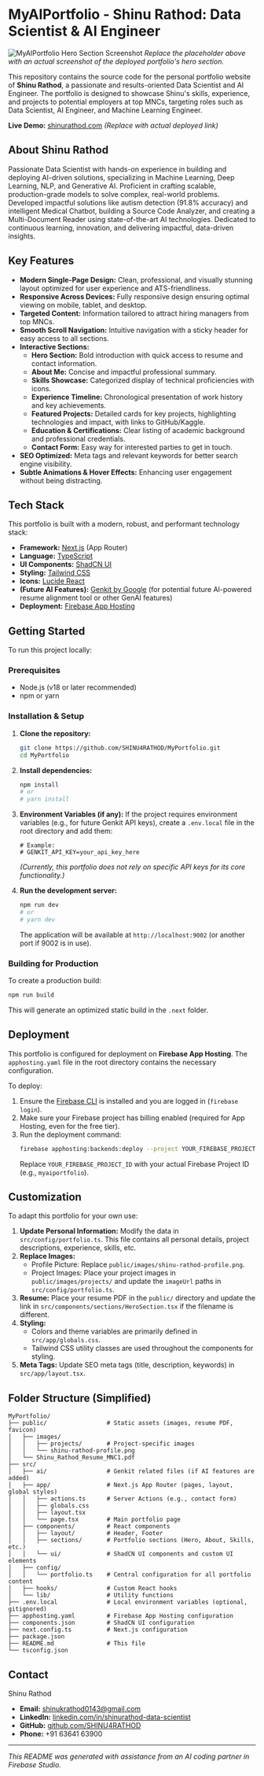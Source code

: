 
# MyAIPortfolio - Shinu Rathod: Data Scientist & AI Engineer

![MyAIPortfolio Hero Section Screenshot](livedemo.png)
*Replace the placeholder above with an actual screenshot of the deployed portfolio's hero section.*

This repository contains the source code for the personal portfolio website of **Shinu Rathod**, a passionate and results-oriented Data Scientist and AI Engineer. The portfolio is designed to showcase Shinu's skills, experience, and projects to potential employers at top MNCs, targeting roles such as Data Scientist, AI Engineer, and Machine Learning Engineer.

**Live Demo:** [shinurathod.com](https://shinurathod.com) *(Replace with actual deployed link)*

## About Shinu Rathod

Passionate Data Scientist with hands-on experience in building and deploying AI-driven solutions, specializing in Machine Learning, Deep Learning, NLP, and Generative AI. Proficient in crafting scalable, production-grade models to solve complex, real-world problems. Developed impactful solutions like autism detection (91.8% accuracy) and intelligent Medical Chatbot, building a Source Code Analyzer, and creating a Multi-Document Reader using state-of-the-art AI technologies. Dedicated to continuous learning, innovation, and delivering impactful, data-driven insights.

## Key Features

*   **Modern Single-Page Design:** Clean, professional, and visually stunning layout optimized for user experience and ATS-friendliness.
*   **Responsive Across Devices:** Fully responsive design ensuring optimal viewing on mobile, tablet, and desktop.
*   **Targeted Content:** Information tailored to attract hiring managers from top MNCs.
*   **Smooth Scroll Navigation:** Intuitive navigation with a sticky header for easy access to all sections.
*   **Interactive Sections:**
    *   **Hero Section:** Bold introduction with quick access to resume and contact information.
    *   **About Me:** Concise and impactful professional summary.
    *   **Skills Showcase:** Categorized display of technical proficiencies with icons.
    *   **Experience Timeline:** Chronological presentation of work history and key achievements.
    *   **Featured Projects:** Detailed cards for key projects, highlighting technologies and impact, with links to GitHub/Kaggle.
    *   **Education & Certifications:** Clear listing of academic background and professional credentials.
    *   **Contact Form:** Easy way for interested parties to get in touch.
*   **SEO Optimized:** Meta tags and relevant keywords for better search engine visibility.
*   **Subtle Animations & Hover Effects:** Enhancing user engagement without being distracting.

## Tech Stack

This portfolio is built with a modern, robust, and performant technology stack:

*   **Framework:** [Next.js](https://nextjs.org/) (App Router)
*   **Language:** [TypeScript](https://www.typescriptlang.org/)
*   **UI Components:** [ShadCN UI](https://ui.shadcn.com/)
*   **Styling:** [Tailwind CSS](https://tailwindcss.com/)
*   **Icons:** [Lucide React](https://lucide.dev/)
*   **(Future AI Features):** [Genkit by Google](https://firebase.google.com/docs/genkit) (for potential future AI-powered resume alignment tool or other GenAI features)
*   **Deployment:** [Firebase App Hosting](https://firebase.google.com/docs/app-hosting)

## Getting Started

To run this project locally:

### Prerequisites

*   Node.js (v18 or later recommended)
*   npm or yarn

### Installation & Setup

1.  **Clone the repository:**
    ```bash
    git clone https://github.com/SHINU4RATHOD/MyPortfolio.git
    cd MyPortfolio
    ```

2.  **Install dependencies:**
    ```bash
    npm install
    # or
    # yarn install
    ```

3.  **Environment Variables (if any):**
    If the project requires environment variables (e.g., for future Genkit API keys), create a `.env.local` file in the root directory and add them:
    ```env
    # Example:
    # GENKIT_API_KEY=your_api_key_here
    ```
    *(Currently, this portfolio does not rely on specific API keys for its core functionality.)*

4.  **Run the development server:**
    ```bash
    npm run dev
    # or
    # yarn dev
    ```
    The application will be available at `http://localhost:9002` (or another port if 9002 is in use).

### Building for Production

To create a production build:
```bash
npm run build
```
This will generate an optimized static build in the `.next` folder.

## Deployment

This portfolio is configured for deployment on **Firebase App Hosting**.
The `apphosting.yaml` file in the root directory contains the necessary configuration.

To deploy:
1.  Ensure the [Firebase CLI](https://firebase.google.com/docs/cli) is installed and you are logged in (`firebase login`).
2.  Make sure your Firebase project has billing enabled (required for App Hosting, even for the free tier).
3.  Run the deployment command:
    ```bash
    firebase apphosting:backends:deploy --project YOUR_FIREBASE_PROJECT_ID
    ```
    Replace `YOUR_FIREBASE_PROJECT_ID` with your actual Firebase Project ID (e.g., `myaiportfolio`).

## Customization

To adapt this portfolio for your own use:

1.  **Update Personal Information:** Modify the data in `src/config/portfolio.ts`. This file contains all personal details, project descriptions, experience, skills, etc.
2.  **Replace Images:**
    *   Profile Picture: Replace `public/images/shinu-rathod-profile.png`.
    *   Project Images: Place your project images in `public/images/projects/` and update the `imageUrl` paths in `src/config/portfolio.ts`.
3.  **Resume:** Place your resume PDF in the `public/` directory and update the link in `src/components/sections/HeroSection.tsx` if the filename is different.
4.  **Styling:**
    *   Colors and theme variables are primarily defined in `src/app/globals.css`.
    *   Tailwind CSS utility classes are used throughout the components for styling.
5.  **Meta Tags:** Update SEO meta tags (title, description, keywords) in `src/app/layout.tsx`.

## Folder Structure (Simplified)

```
MyPortfolio/
├── public/                 # Static assets (images, resume PDF, favicon)
│   ├── images/
│   │   ├── projects/       # Project-specific images
│   │   └── shinu-rathod-profile.png
│   └── Shinu_Rathod_Resume_MNC1.pdf
├── src/
│   ├── ai/                 # Genkit related files (if AI features are added)
│   ├── app/                # Next.js App Router (pages, layout, global styles)
│   │   ├── actions.ts      # Server Actions (e.g., contact form)
│   │   ├── globals.css
│   │   ├── layout.tsx
│   │   └── page.tsx        # Main portfolio page
│   ├── components/         # React components
│   │   ├── layout/         # Header, Footer
│   │   ├── sections/       # Portfolio sections (Hero, About, Skills, etc.)
│   │   └── ui/             # ShadCN UI components and custom UI elements
│   ├── config/
│   │   └── portfolio.ts    # Central configuration for all portfolio content
│   ├── hooks/              # Custom React hooks
│   └── lib/                # Utility functions
├── .env.local              # Local environment variables (optional, gitignored)
├── apphosting.yaml         # Firebase App Hosting configuration
├── components.json         # ShadCN UI configuration
├── next.config.ts          # Next.js configuration
├── package.json
├── README.md               # This file
└── tsconfig.json
```

## Contact

Shinu Rathod
*   **Email:** [shinukrathod0143@gmail.com](mailto:shinukrathod0143@gmail.com)
*   **LinkedIn:** [linkedin.com/in/shinurathod-data-scientist](https://www.linkedin.com/in/shinurathod-data-scientist)
*   **GitHub:** [github.com/SHINU4RATHOD](https://github.com/SHINU4RATHOD)
*   **Phone:** +91 63641 63900

---

*This README was generated with assistance from an AI coding partner in Firebase Studio.*
